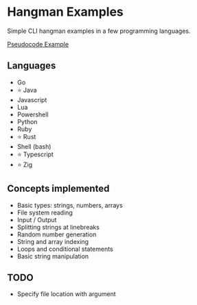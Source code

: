 # Hangman Examples

Simple CLI hangman examples in a few programming languages.

[Pseudocode Example](./hangman.pseudo)

## Languages

- Go
- ⭐ Java
- Javascript
- Lua
- Powershell
- Python
- Ruby
- ⭐ Rust
- Shell (bash)
- ⭐ Typescript
- ⭐ Zig

## Concepts implemented

- Basic types: strings, numbers, arrays
- File system reading
- Input / Output
- Splitting strings at linebreaks
- Random number generation
- String and array indexing
- Loops and conditional statements
- Basic string manipulation

## TODO

- Specify file location with argument

